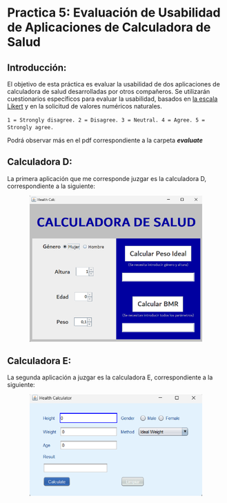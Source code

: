 

# Practica 5: **Evaluación de Usabilidad de Aplicaciones de Calculadora de Salud**

## Introducción:
El objetivo de esta práctica es evaluar la usabilidad de dos aplicaciones de calculadora de salud desarrolladas por otros compañeros. Se utilizarán cuestionarios específicos para evaluar la usabilidad, basados en [la escala Likert](https://es.wikipedia.org/wiki/Escala_Likert) y en la solicitud de valores numéricos naturales.

`1 = Strongly disagree. 2 = Disagree. 3 = Neutral. 4 = Agree. 5 = Strongly agree. `

Podrá observar más en el pdf correspondiente a la carpeta **_evaluate_**

## Calculadora D:
La primera aplicación que me corresponde juzgar es la calculadora D, correspondiente a la siguiente:
<p align="center">
  <img src="https://github.com/Diegodepab/isa2024-healthcalc/blob/practica5/Images/practica5/Calculadora_D_.png" width="400" title="implemen_basal">
</p>

## Calculadora E:
La segunda aplicación a juzgar es la calculadora E, correspondiente a la siguiente:
<p align="center">
  <img src="https://github.com/Diegodepab/isa2024-healthcalc/blob/practica5/Images/practica5/Calculadora_E_.png" width="400" title="implemen_basal">
</p>

